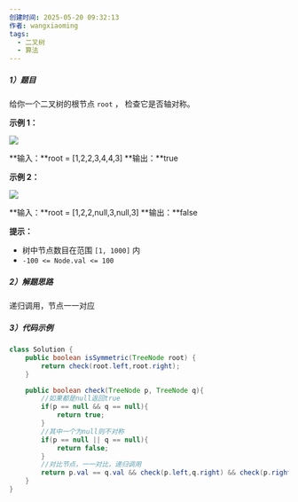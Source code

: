 ```yaml
---
创建时间: 2025-05-20 09:32:13
作者: wangxiaoming
tags:
  - 二叉树
  - 算法
---
```

##### 1）题目

给你一个二叉树的根节点 `root` ， 检查它是否轴对称。

**示例 1：**

![](https://pic.leetcode.cn/1698026966-JDYPDU-image.png)

**输入：**root = [1,2,2,3,4,4,3]
**输出：**true

**示例 2：**

![](https://pic.leetcode.cn/1698027008-nPFLbM-image.png)

**输入：**root = [1,2,2,null,3,null,3]
**输出：**false

**提示：**

- 树中节点数目在范围 `[1, 1000]` 内
- `-100 <= Node.val <= 100`
##### 2）解题思路
递归调用，节点一一对应
##### 3）代码示例
```java
class Solution {
    public boolean isSymmetric(TreeNode root) {
        return check(root.left,root.right);
    }

    public boolean check(TreeNode p, TreeNode q){
        //如果都是null返回true
        if(p == null && q == null){
            return true;
        }
        //其中一个为null则不对称
        if(p == null || q == null){
            return false;
        }
        //对比节点，一一对比，递归调用
        return p.val == q.val && check(p.left,q.right) && check(p.right,q.left);
    }
}
```